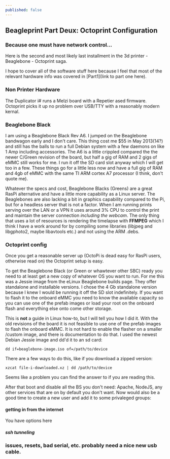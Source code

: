 ```yaml
---
published: false
---
```


## Beagleprint Part Deux: Octoprint Configuration

### Because one must have network control...

Here is the second and most likely last installment in the 3d printer - Beaglebone - Octoprint saga.

I hope to cover all of the software stuff here because I feel that most of the relevant hardware info was covered in [Part1](link to part one here). 

### Non Printer Hardware
The Duplicator i# runs a Melzi board with a Repetier ased firmware. Octoprint picks it up no problem over USB/TTY with a reasonably modern kernal.

### Beaglebone Black
I am using a Beaglebone Black Rev A6. I jumped on the Beaglebone bandwagon early and I don't care. This thing cost me $55 in May 2013(14?) and still has the balls to run a full Debian system with a few daemons on like 1 Amp including accessories. The A6 is a little crippled compared the the newer C/Green revision of the board, but half a gig of RAM and 2 gigs of eMMC still works for me. I run it off the SD card slot anyway which I will get too in a few. These things go for a little less now and have a full gig of RAM and 4gb of eMMC with the same TI ARM cortex A7 processor (I think, don't quote me). 

Whatever the specs and cost, Beaglebone Blacks (Greens) are a great RasPi alternative and have a little more capability as a Linux server. The Beaglebones are also lacking a bit in graphics capability compared to the Pi, but for a headless server that is not a factor. When I am running prints serving over the LAN or a VPN it uses around 3% CPU to control the print and maintain the server connection *including the webcam*. The only thing that uses a lot of resources is rendering the timelapse with **FFMPEG** which I think I have a work around for by compiling some libraries (libjpeg and libgphoto2, maybe libavtools etc.) and not using the ARM .debs.


### Octoprint config
Once you get a reasonable server up (OctoPi is dead easy for RasPi users, otherwise read on) the Octoprint setup is easy. 

To get the Beaglebone Black (or Green or whawtever other SBC) ready you need to at least get a new copy of whatever OS you want to run. For me this was a Jessie image from the eLinux Beaglebone builds page. They offer standalone and installable versions. I chose the 4 Gb standalone version because I knew I would be running it off the SD slot indefinitely. If you want to flash it to the onboard eMMC you need to know the available capacity so you can use one of the prefab images or load your root on the onboard flash and everything else onto come other storage.

This is **not** a guide in Linux how-to, but I will tell you how I did it. With the old revisions of the board it is not feasible to use one of the prefab images to flash the onboard eMMC. It is not hard to enable the flasher on a smaller /custom image, and there is documentation to do that. I used the newest Debian Jessie image and dd'd it to an sd card:
~~~
dd if=beaglebone-image.iso of=/path/to/device
~~~
There are a few ways to do this, like if you download a zipped version:
~~~
xzcat file-i-downloaded.xz | dd /path/to/device
~~~

Seems like a problem you can find the answer to if you are reading this. 

After that boot and disable all the BS you don't need: Apache, NodeJS, any other services that are on by default you don't want. Now would also be a good time to create a new user and add it to some privaleged groups:


#### getting in from the internet
You have options here

##### ssh tunneling

### issues, resets, bad serial, etc. probably need a nice new usb cable.

